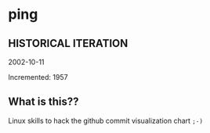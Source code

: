 # ping

## HISTORICAL ITERATION
2002-10-11

Incremented: 1957

## What is this?? 
Linux skills to hack the github commit visualization chart `;-)`
